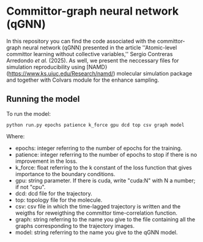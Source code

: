 # Committor-graph neural network (qGNN) 

In this repository you can find the code associated with the committor-graph neural network (qGNN) presented in the article ''Atomic-level committor learning without collective variables,'' Sergio Contreras Arredondo _et al._ (2025). As well, we present the neccessary files for simulation reproducibility using [NAMD}(https://www.ks.uiuc.edu/Research/namd/) molecular simulation package and together with Colvars module for the enhance sampling.

## Running the model

To run the model:
```
python run.py epochs patience k_force gpu dcd top csv graph model
```
Where:
- epochs: integer referring to the number of epochs for the training.
- patience: integer referring to the number of epochs to stop if there is no improvement in the loss.
- k_force: float referring to the k constant of the loss function that gives importance to the boundary conditions.
- gpu: string parameter. If there is cuda, write "cuda:N" with N a number; if not "cpu".
- dcd: dcd file for the trajectory.
- top: topology file for the molecule.
- csv: csv file in which the time-lagged trajectory is written and the weigths for reweigthing the committor time-correlation function.
- graph: string referring to the name you give to the file containing all the graphs corresponding to the trajectory images.
- model: string referring to the name you give to the qGNN model.
